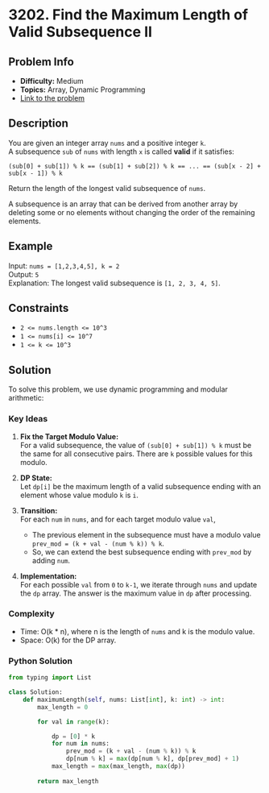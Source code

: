 # 3202. Find the Maximum Length of Valid Subsequence II

## Problem Info

- **Difficulty:** Medium
- **Topics:** Array, Dynamic Programming
- [Link to the problem](https://leetcode.com/problems/find-the-maximum-length-of-valid-subsequence-ii/)

## Description

You are given an integer array `nums` and a positive integer `k`.  
A subsequence `sub` of `nums` with length `x` is called **valid** if it satisfies:

```
(sub[0] + sub[1]) % k == (sub[1] + sub[2]) % k == ... == (sub[x - 2] + sub[x - 1]) % k
```

Return the length of the longest valid subsequence of `nums`.

A subsequence is an array that can be derived from another array by deleting some or no elements without changing the order of the remaining elements.

## Example

Input: `nums = [1,2,3,4,5], k = 2`  
Output: `5`  
Explanation: The longest valid subsequence is `[1, 2, 3, 4, 5]`.


## Constraints

- `2 <= nums.length <= 10^3`
- `1 <= nums[i] <= 10^7`
- `1 <= k <= 10^3`

## Solution

To solve this problem, we use dynamic programming and modular arithmetic:

### Key Ideas

1. **Fix the Target Modulo Value:**  
   For a valid subsequence, the value of `(sub[0] + sub[1]) % k` must be the same for all consecutive pairs. There are `k` possible values for this modulo.

2. **DP State:**  
   Let `dp[i]` be the maximum length of a valid subsequence ending with an element whose value modulo `k` is `i`.

3. **Transition:**  
   For each `num` in `nums`, and for each target modulo value `val`,  
   - The previous element in the subsequence must have a modulo value `prev_mod = (k + val - (num % k)) % k`.
   - So, we can extend the best subsequence ending with `prev_mod` by adding `num`.

4. **Implementation:**  
   For each possible `val` from `0` to `k-1`, we iterate through `nums` and update the `dp` array. The answer is the maximum value in `dp` after processing.

### Complexity

- Time: O(k * n), where n is the length of `nums` and k is the modulo value.
- Space: O(k) for the DP array.

### Python Solution

```python
from typing import List

class Solution:
    def maximumLength(self, nums: List[int], k: int) -> int:
        max_length = 0

        for val in range(k):

            dp = [0] * k
            for num in nums:
                prev_mod = (k + val - (num % k)) % k
                dp[num % k] = max(dp[num % k], dp[prev_mod] + 1)
            max_length = max(max_length, max(dp))
            
        return max_length
```
